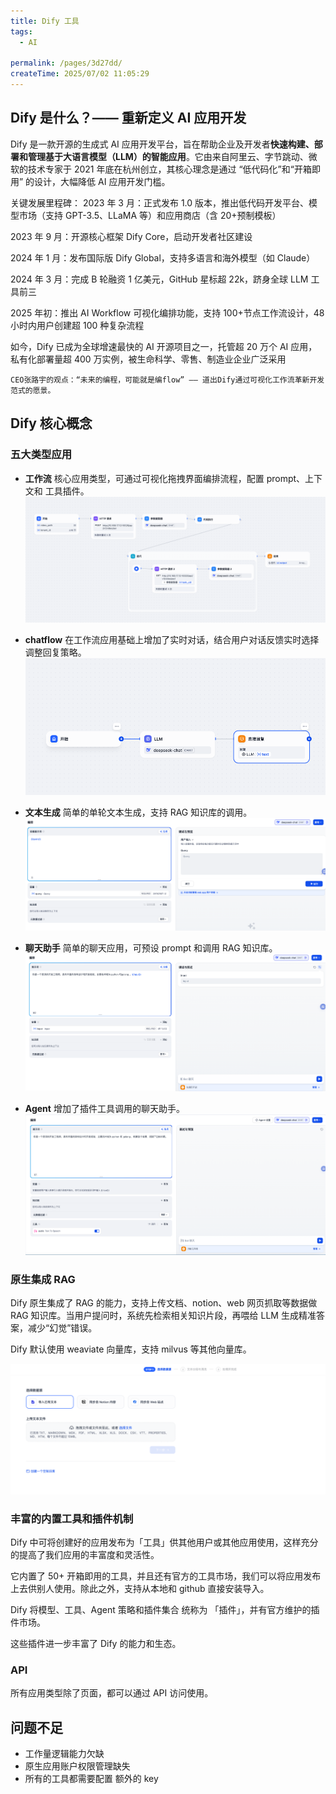 ```yaml
---
title: Dify 工具
tags:
  - AI

permalink: /pages/3d27dd/
createTime: 2025/07/02 11:05:29
---
```


## Dify 是什么？—— 重新定义 AI 应用开发

Dify 是一款开源的生成式 AI 应用开发平台，旨在帮助企业及开发者**快速构建、部署和管理基于大语言模型（LLM）的智能应用**。它由来自阿里云、字节跳动、微软的技术专家于 2021 年底在杭州创立，其核心理念是通过 “低代码化”和“开箱即用” 的设计，大幅降低 AI 应用开发门槛。

关键发展里程碑：
2023 年 3 月：正式发布 1.0 版本，推出低代码开发平台、模型市场（支持 GPT-3.5、LLaMA 等）和应用商店（含 20+预制模板）

2023 年 9 月：开源核心框架 Dify Core，启动开发者社区建设

2024 年 1 月：发布国际版 Dify Global，支持多语言和海外模型（如 Claude）

2024 年 3 月：完成 B 轮融资 1 亿美元，GitHub 星标超 22k，跻身全球 LLM 工具前三

2025 年初：推出 AI Workflow 可视化编排功能，支持 100+节点工作流设计，48 小时内用户创建超 100 种复杂流程

如今，Dify 已成为全球增速最快的 AI 开源项目之一，托管超 20 万个 AI 应用，私有化部署量超 400 万实例，被生命科学、零售、制造业企业广泛采用

```
CEO张路宇的观点：“未来的编程，可能就是编flow” —— 道出Dify通过可视化工作流革新开发范式的愿景。
```

## Dify 核心概念

### 五大类型应用

- **工作流** 核心应用类型，可通过可视化拖拽界面编排流程，配置 prompt、上下文和 工具插件。
  ![](./01.workflow.png)

- **chatflow** 在工作流应用基础上增加了实时对话，结合用户对话反馈实时选择调整回复策略。
  ![](./01.chatflow.png)

- **文本生成** 简单的单轮文本生成，支持 RAG 知识库的调用。
  ![](./01.text-gen.png)

- **聊天助手** 简单的聊天应用，可预设 prompt 和调用 RAG 知识库。
  ![](./01.chat-copilot.png)

- **Agent** 增加了插件工具调用的聊天助手。
  ![](./01.agent.png)

### 原生集成 RAG

Dify 原生集成了 RAG 的能力，支持上传文档、notion、web 网页抓取等数据做 RAG 知识库。当用户提问时，系统先检索相关知识片段，再喂给 LLM 生成精准答案，减少“幻觉”错误。

Dify 默认使用 weaviate 向量库，支持 milvus 等其他向量库。

![](./01.rag.png)

### 丰富的内置工具和插件机制

Dify 中可将创建好的应用发布为「工具」供其他用户或其他应用使用，这样充分的提高了我们应用的丰富度和灵活性。

它内置了 50+ 开箱即用的工具，并且还有官方的工具市场，我们可以将应用发布上去供别人使用。除此之外，支持从本地和 github 直接安装导入。

Dify 将模型、工具、Agent 策略和插件集合 统称为 「插件」，并有官方维护的插件市场。

这些插件进一步丰富了 Dify 的能力和生态。

### API

所有应用类型除了页面，都可以通过 API 访问使用。

## 问题不足

- 工作量逻辑能力欠缺
- 原生应用账户权限管理缺失
- 所有的工具都需要配置 额外的 key
